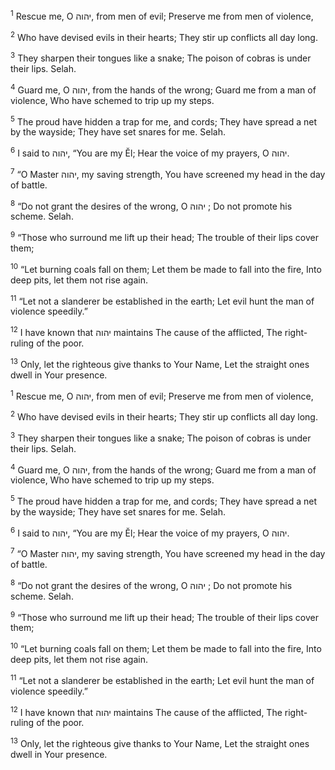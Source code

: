 <sup>1</sup> Rescue me, O יהוה, from men of evil; Preserve me from men of violence,

<sup>2</sup> Who have devised evils in their hearts; They stir up conflicts all day long.

<sup>3</sup> They sharpen their tongues like a snake; The poison of cobras is under their lips. Selah.

<sup>4</sup> Guard me, O יהוה, from the hands of the wrong; Guard me from a man of violence, Who have schemed to trip up my steps.

<sup>5</sup> The proud have hidden a trap for me, and cords; They have spread a net by the wayside; They have set snares for me. Selah.

<sup>6</sup> I said to יהוה, “You are my Ĕl; Hear the voice of my prayers, O יהוה.

<sup>7</sup> “O Master יהוה, my saving strength, You have screened my head in the day of battle.

<sup>8</sup> “Do not grant the desires of the wrong, O יהוה ; Do not promote his scheme. Selah.

<sup>9</sup> “Those who surround me lift up their head; The trouble of their lips cover them;

<sup>10</sup> “Let burning coals fall on them; Let them be made to fall into the fire, Into deep pits, let them not rise again.

<sup>11</sup> “Let not a slanderer be established in the earth; Let evil hunt the man of violence speedily.”

<sup>12</sup> I have known that יהוה maintains The cause of the afflicted, The right-ruling of the poor.

<sup>13</sup> Only, let the righteous give thanks to Your Name, Let the straight ones dwell in Your presence.

<sup>1</sup> Rescue me, O יהוה, from men of evil; Preserve me from men of violence,

<sup>2</sup> Who have devised evils in their hearts; They stir up conflicts all day long.

<sup>3</sup> They sharpen their tongues like a snake; The poison of cobras is under their lips. Selah.

<sup>4</sup> Guard me, O יהוה, from the hands of the wrong; Guard me from a man of violence, Who have schemed to trip up my steps.

<sup>5</sup> The proud have hidden a trap for me, and cords; They have spread a net by the wayside; They have set snares for me. Selah.

<sup>6</sup> I said to יהוה, “You are my Ĕl; Hear the voice of my prayers, O יהוה.

<sup>7</sup> “O Master יהוה, my saving strength, You have screened my head in the day of battle.

<sup>8</sup> “Do not grant the desires of the wrong, O יהוה ; Do not promote his scheme. Selah.

<sup>9</sup> “Those who surround me lift up their head; The trouble of their lips cover them;

<sup>10</sup> “Let burning coals fall on them; Let them be made to fall into the fire, Into deep pits, let them not rise again.

<sup>11</sup> “Let not a slanderer be established in the earth; Let evil hunt the man of violence speedily.”

<sup>12</sup> I have known that יהוה maintains The cause of the afflicted, The right-ruling of the poor.

<sup>13</sup> Only, let the righteous give thanks to Your Name, Let the straight ones dwell in Your presence.

